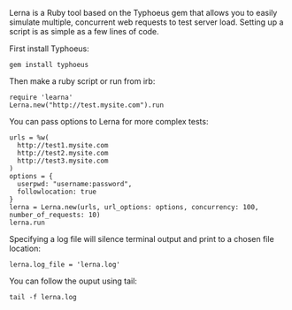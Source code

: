 Lerna is a Ruby tool based on the Typhoeus gem that allows you to easily simulate multiple,
concurrent web requests to test server load.  Setting up a script is as simple as a few lines
of code.

First install Typhoeus:

    gem install typhoeus
    
Then make a ruby script or run from irb:

    require 'learna'
    Lerna.new("http://test.mysite.com").run
    
You can pass options to Lerna for more complex tests:

    urls = %w(
      http://test1.mysite.com
      http://test2.mysite.com
      http://test3.mysite.com
    )
    options = {
      userpwd: "username:password",
      followlocation: true
    }
    lerna = Lerna.new(urls, url_options: options, concurrency: 100, number_of_requests: 10)
    lerna.run
    
Specifying a log file will silence terminal output and print to a chosen file location:

    lerna.log_file = 'lerna.log'
    
You can follow the ouput using tail:

    tail -f lerna.log
